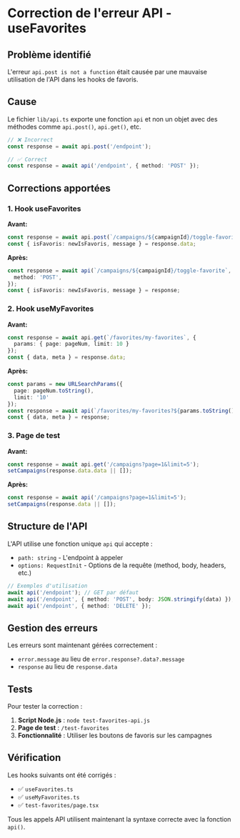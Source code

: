 # Correction de l'erreur API - useFavorites

## Problème identifié

L'erreur `api.post is not a function` était causée par une mauvaise utilisation de l'API dans les hooks de favoris.

## Cause

Le fichier `lib/api.ts` exporte une fonction `api` et non un objet avec des méthodes comme `api.post()`, `api.get()`, etc.

```typescript
// ❌ Incorrect
const response = await api.post('/endpoint');

// ✅ Correct  
const response = await api('/endpoint', { method: 'POST' });
```

## Corrections apportées

### 1. Hook useFavorites

**Avant:**
```typescript
const response = await api.post(`/campaigns/${campaignId}/toggle-favorite`);
const { isFavoris: newIsFavoris, message } = response.data;
```

**Après:**
```typescript
const response = await api(`/campaigns/${campaignId}/toggle-favorite`, {
  method: 'POST',
});
const { isFavoris: newIsFavoris, message } = response;
```

### 2. Hook useMyFavorites

**Avant:**
```typescript
const response = await api.get(`/favorites/my-favorites`, {
  params: { page: pageNum, limit: 10 }
});
const { data, meta } = response.data;
```

**Après:**
```typescript
const params = new URLSearchParams({
  page: pageNum.toString(),
  limit: '10'
});
const response = await api(`/favorites/my-favorites?${params.toString()}`);
const { data, meta } = response;
```

### 3. Page de test

**Avant:**
```typescript
const response = await api.get('/campaigns?page=1&limit=5');
setCampaigns(response.data.data || []);
```

**Après:**
```typescript
const response = await api('/campaigns?page=1&limit=5');
setCampaigns(response.data || []);
```

## Structure de l'API

L'API utilise une fonction unique `api` qui accepte :
- `path: string` - L'endpoint à appeler
- `options: RequestInit` - Options de la requête (method, body, headers, etc.)

```typescript
// Exemples d'utilisation
await api('/endpoint'); // GET par défaut
await api('/endpoint', { method: 'POST', body: JSON.stringify(data) });
await api('/endpoint', { method: 'DELETE' });
```

## Gestion des erreurs

Les erreurs sont maintenant gérées correctement :
- `error.message` au lieu de `error.response?.data?.message`
- `response` au lieu de `response.data`

## Tests

Pour tester la correction :

1. **Script Node.js** : `node test-favorites-api.js`
2. **Page de test** : `/test-favorites`
3. **Fonctionnalité** : Utiliser les boutons de favoris sur les campagnes

## Vérification

Les hooks suivants ont été corrigés :
- ✅ `useFavorites.ts`
- ✅ `useMyFavorites.ts`
- ✅ `test-favorites/page.tsx`

Tous les appels API utilisent maintenant la syntaxe correcte avec la fonction `api()`.
